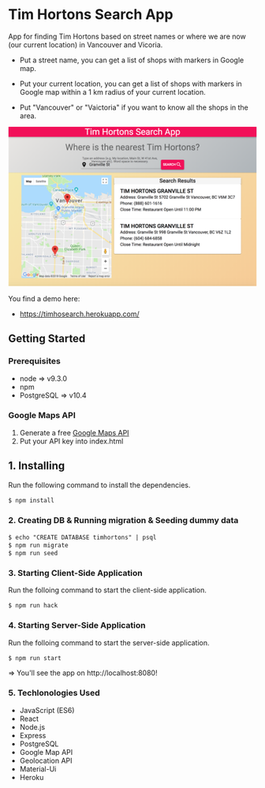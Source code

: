 # Tim Hortons Search App

 App for finding Tim Hortons based on street names or where we are now (our current location) in Vancouver and Vicoria. 

 * Put a street name, you can get a list of shops with markers in Google map.

 * Put your current location, you can get a list of shops with markers in Google map within a 1 km radius of your current location.

 * Put "Vancouver" or "Vaictoria" if you want to know all the shops in the area. 

 ![Screen shot](readme.png)

You find a demo here:

* https://timhosearch.herokuapp.com/

## Getting Started

### Prerequisites

* node => v9.3.0
* npm
* PostgreSQL => v10.4

### Google Maps API

1.  Generate a free [Google Maps API](https://cloud.google.com/maps-platform/)
2.  Put your API key into index.html 

  <script src="https://maps.googleapis.com/maps/api/js?key=Your API Key"></script>

## 1. Installing

Run the following command to install the dependencies.

```
$ npm install
```

### 2. Creating DB & Running migration & Seeding dummy data

```
$ echo "CREATE DATABASE timhortons" | psql
$ npm run migrate
$ npm run seed
```

### 3. Starting Client-Side Application

Run the folloing command to start the client-side application.

```
$ npm run hack
```

### 4. Starting Server-Side Application

Run the folloing command to start the server-side application.

```
$ npm run start
```

=> You'll see the app on http://localhost:8080!

### 5. Techlonologies Used

  * JavaScript (ES6)
  * React
  * Node.js
  * Express
  * PostgreSQL
  * Google Map API
  * Geolocation API
  * Material-Ui
  * Heroku